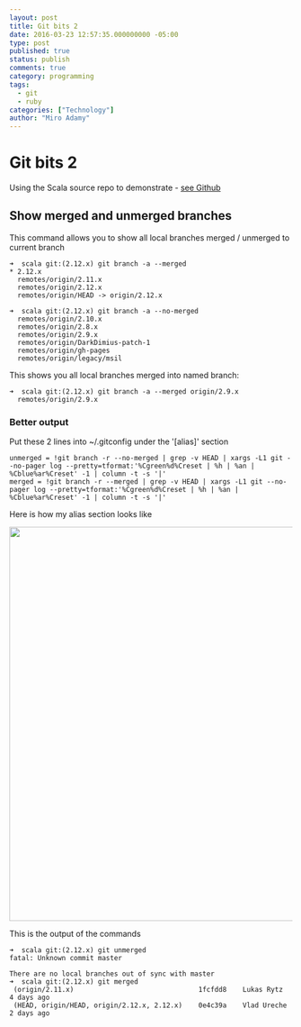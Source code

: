 ```yaml
---
layout: post
title: Git bits 2
date: 2016-03-23 12:57:35.000000000 -05:00
type: post
published: true
status: publish
comments: true
category: programming
tags: 
  - git
  - ruby
categories: ["Technology"]  
author: "Miro Adamy"
---
```


# Git bits 2

Using the Scala source repo to demonstrate - [see Github](git@github.com:scala/scala.git)

## Show merged and unmerged branches 

This command allows you to show all local branches merged  / unmerged to current branch

```
➜  scala git:(2.12.x) git branch -a --merged
* 2.12.x
  remotes/origin/2.11.x
  remotes/origin/2.12.x
  remotes/origin/HEAD -> origin/2.12.x
```

```
➜  scala git:(2.12.x) git branch -a --no-merged
  remotes/origin/2.10.x
  remotes/origin/2.8.x
  remotes/origin/2.9.x
  remotes/origin/DarkDimius-patch-1
  remotes/origin/gh-pages
  remotes/origin/legacy/msil
```  


This shows you all local branches merged into named branch:

```
➜  scala git:(2.12.x) git branch -a --merged origin/2.9.x
  remotes/origin/2.9.x
```

### Better output

Put these 2 lines into ~/.gitconfig under the '[alias]' section

```
unmerged = !git branch -r --no-merged | grep -v HEAD | xargs -L1 git --no-pager log --pretty=tformat:'%Cgreen%d%Creset | %h | %an | %Cblue%ar%Creset' -1 | column -t -s '|'
merged = !git branch -r --merged | grep -v HEAD | xargs -L1 git --no-pager log --pretty=tformat:'%Cgreen%d%Creset | %h | %an | %Cblue%ar%Creset' -1 | column -t -s '|'
```

Here is how my alias section looks like

<img src="/images/2015-02-04_14-09-26.png" alt="" width="700"  />

This is the output of the commands

```
➜  scala git:(2.12.x) git unmerged
fatal: Unknown commit master

There are no local branches out of sync with master
➜  scala git:(2.12.x) git merged
 (origin/2.11.x)                               1fcfdd8    Lukas Rytz     4 days ago
 (HEAD, origin/HEAD, origin/2.12.x, 2.12.x)    0e4c39a    Vlad Ureche    2 days ago
```
 
